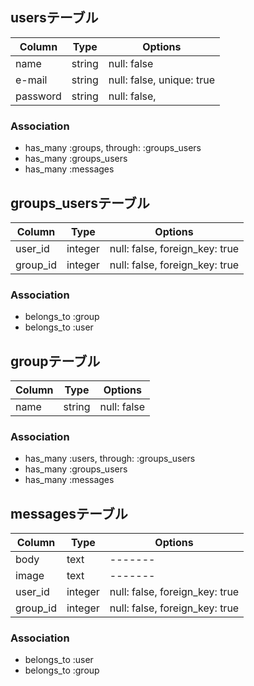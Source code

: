 ## usersテーブル
 |Column|Type|Options|
 |------|----|-------|
 |name|string|null: false|
 |e-mail|string|null: false, unique: true|
 |password|string|null: false,|

 ### Association
- has_many :groups, through: :groups_users
- has_many :groups_users
- has_many :messages

## groups_usersテーブル
 |Column|Type|Options|
 |------|----|-------|
 |user_id|integer|null: false, foreign_key: true|
 |group_id|integer|null: false, foreign_key: true|

 ### Association
- belongs_to :group
- belongs_to :user

## groupテーブル
 |Column|Type|Options|
 |------|----|-------|
 |name|string|null: false|

 ### Association
- has_many :users, through: :groups_users
- has_many :groups_users
- has_many :messages

## messagesテーブル
 |Column|Type|Options|
 |------|----|-------|
 |body|text|-------|
 |image|text|-------|
 |user_id|integer|null: false, foreign_key: true|
 |group_id|integer|null: false, foreign_key: true|

 ### Association
- belongs_to :user
- belongs_to :group
